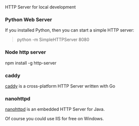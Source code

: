 HTTP Server for local development

### Python Web Server
If you installed Python, then you can start a simple HTTP server:

> python -m SimpleHTTPServer 8080

### Node http server
npm install -g http-server

### caddy
[caddy](https://caddyserver.com/) is a cross-platform HTTP Server written with Go


### nanohttpd
[nanohttpd](https://github.com/NanoHttpd/nanohttpd) is an embedded HTTP Server for Java.


Of course you could use IIS for free on Windows.




